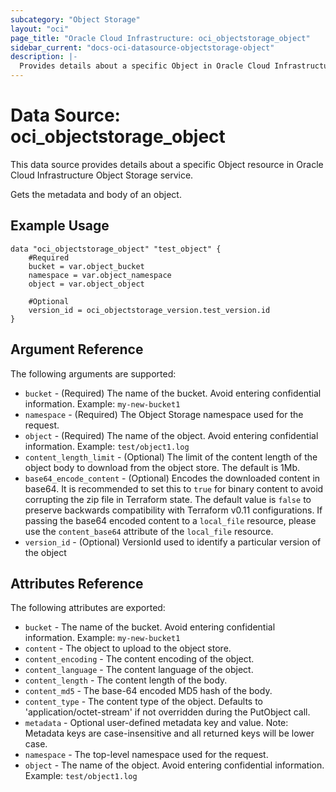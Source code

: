 ```yaml
---
subcategory: "Object Storage"
layout: "oci"
page_title: "Oracle Cloud Infrastructure: oci_objectstorage_object"
sidebar_current: "docs-oci-datasource-objectstorage-object"
description: |-
  Provides details about a specific Object in Oracle Cloud Infrastructure Object Storage service
---
```


# Data Source: oci_objectstorage_object
This data source provides details about a specific Object resource in Oracle Cloud Infrastructure Object Storage service.

Gets the metadata and body of an object.


## Example Usage

```hcl
data "oci_objectstorage_object" "test_object" {
	#Required
	bucket = var.object_bucket
	namespace = var.object_namespace
	object = var.object_object

	#Optional
	version_id = oci_objectstorage_version.test_version.id
}
```

## Argument Reference

The following arguments are supported:

* `bucket` - (Required) The name of the bucket. Avoid entering confidential information. Example: `my-new-bucket1` 
* `namespace` - (Required) The Object Storage namespace used for the request.
* `object` - (Required) The name of the object. Avoid entering confidential information. Example: `test/object1.log` 
* `content_length_limit` - (Optional) The limit of the content length of the object body to download from the object store. The default is 1Mb.
* `base64_encode_content` - (Optional) Encodes the downloaded content in base64. It is recommended to set this to `true` for binary content to avoid corrupting the zip file in Terraform state. The default value is `false` to preserve backwards compatibility with Terraform v0.11 configurations.
If passing the base64 encoded content to a `local_file` resource, please use the `content_base64` attribute of the `local_file` resource.
* `version_id` - (Optional) VersionId used to identify a particular version of the object


## Attributes Reference

The following attributes are exported:

* `bucket` - The name of the bucket. Avoid entering confidential information. Example: `my-new-bucket1` 
* `content` - The object to upload to the object store.
* `content_encoding` - The content encoding of the object.
* `content_language` - The content language of the object.
* `content_length` - The content length of the body.
* `content_md5` - The base-64 encoded MD5 hash of the body.
* `content_type` - The content type of the object.  Defaults to 'application/octet-stream' if not overridden during the PutObject call.
* `metadata` - Optional user-defined metadata key and value. Note: Metadata keys are case-insensitive and all returned keys will be lower case.
* `namespace` - The top-level namespace used for the request.
* `object` - The name of the object. Avoid entering confidential information. Example: `test/object1.log` 


